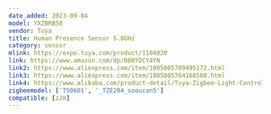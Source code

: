 ```yaml
---
date_added: 2023-09-04
model: YXZBRB58
vendor: Tuya
title: Human Presence Sensor 5.8GHz
category: sensor
mlink: https://expo.tuya.com/product/1104020
link: https://www.amazon.com/dp/B0BYDCY4YN
link2: https://www.aliexpress.com/item/1005005709495172.html
link3: https://www.aliexpress.com/item/1005005764168560.html
link4: https://www.alibaba.com/product-detail/Tuya-Zigbee-Light-Control-Smart-Brightness_1600737933127.html
zigbeemodel: ['TS0601', '_TZE204_sooucan5']
compatible: [z2m]
---
```

